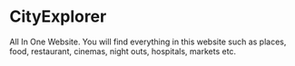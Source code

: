 # CityExplorer
All In One Website. You will find everything in this website such as places, food, restaurant, cinemas, night outs, hospitals, markets etc.
